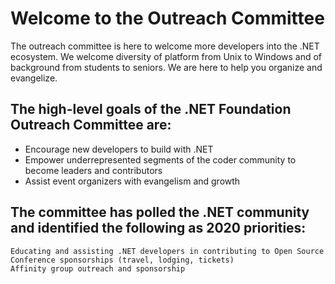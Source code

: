 # Welcome to the Outreach Committee
The outreach committee is here to welcome more developers into the .NET ecosystem. We welcome diversity of platform from Unix to Windows and of background from students to seniors. We are here to help you organize and evangelize. 

## The  high-level goals of the .NET Foundation Outreach Committee are:
- Encourage new developers to build with .NET
- Empower underrepresented segments of the coder community to become leaders and contributors
- Assist event organizers with evangelism and growth

## The committee has polled the .NET community and identified the following as 2020 priorities:
    Educating and assisting .NET developers in contributing to Open Source
    Conference sponsorships (travel, lodging, tickets)
    Affinity group outreach and sponsorship










